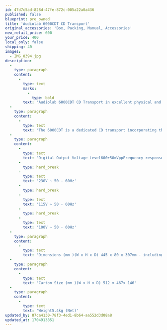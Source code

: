 ```yaml
---
id: 47d7c5ad-828d-47fe-872c-005a22a0a436
published: false
blueprint: pre_owned
title: 'Audiolab 6000CDT CD Transport'
original_accessories: 'Box, Packing, Manual, Accessories'
new_retail_price: 600
your_price: 400
local_only: false
shipping: 40
images:
  - IMG_8394.jpg
description:
  -
    type: paragraph
    content:
      -
        type: text
        marks:
          -
            type: bold
        text: 'Audiolab 6000CDT CD Transport in excellent physical and functional condition with original box, packing and accessories. Unit sells as new for $600.00.'
  -
    type: paragraph
    content:
      -
        type: text
        text: 'The 6000CDT is a dedicated CD transport incorporating the same slot-loading mechanism as audiolab’s flagship CD player, the 8300CD. Extremely robust and reliable, it uses a read-ahead digital buffer to reduce disc-reading failures, able to play scratched and damaged CDs that are unreadable by conventional mechanisms.'
  -
    type: paragraph
    content:
      -
        type: text
        text: 'Digital Output Voltage Level600±50mVppFrequency response<0.01dB @ 20-20kHzOutput Impedance75±1ΩMax Sampling Rate44.1 kHzMax. Power Consumption15WStandby Power Consumption<0.5WPower Requirements240V ~ 50 - 60Hz'
      -
        type: hard_break
      -
        type: text
        text: '230V ~ 50 - 60Hz'
      -
        type: hard_break
      -
        type: text
        text: '115V ~ 50 - 60Hz'
      -
        type: hard_break
      -
        type: text
        text: '100V ~ 50 - 60Hz'
  -
    type: paragraph
    content:
      -
        type: text
        text: 'Dimensions (mm )(W x H x D) 445 x 80 x 307mm - including feet, terminals and controls'
  -
    type: paragraph
    content:
      -
        type: text
        text: 'Carton Size (mm )(W x H x D) 512 x 467x 146'
  -
    type: paragraph
    content:
      -
        type: text
        text: 'Weight5.4kg (Net)'
updated_by: 87ca4130-78f3-4ed1-8b64-aa552d3d08a8
updated_at: 1704913851
---
```

